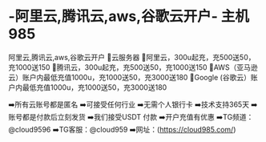 # -阿里云,腾讯云,aws,谷歌云开户- 主机985
阿里云,腾讯云,aws,谷歌云开户
🚀云服务器
🌟阿里云，300u起充，充500送50，充1000送150
🌟腾讯云，300u起充，充500送50，充1000送150
🌟AWS（亚马逊云）账户内最低充值1000u，充1000送50，充3000送180
🌟Google (谷歌云）账户内最低充值1000u，充1000送50，充3000送180

➡️所有云账号都是匿名
➡️可接受任何行业
➡️无需个人银行卡
➡️技术支持365天
➡️账号都是付款后立刻发货
➡️我们接受USDT 付款
➡️开户充值有优惠
➡️TG频道：@cloud9596
➡️TG客服：@cloud959
➡️网址：(https://cloud985.com/)
